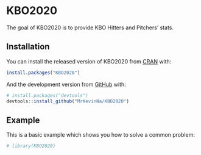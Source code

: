 
<!-- README.md is generated from README.Rmd. Please edit that file -->

# KBO2020

<!-- badges: start -->

<!-- badges: end -->

The goal of KBO2020 is to provide KBO Hitters and Pitchers’ stats.

## Installation

You can install the released version of KBO2020 from
[CRAN](https://CRAN.R-project.org) with:

``` r
install.packages("KBO2020")
```

And the development version from [GitHub](https://github.com/) with:

``` r
# install.packages("devtools")
devtools::install_github("MrKevinNa/KBO2020")
```

## Example

This is a basic example which shows you how to solve a common problem:

``` r
# library(KBO2020)
```
